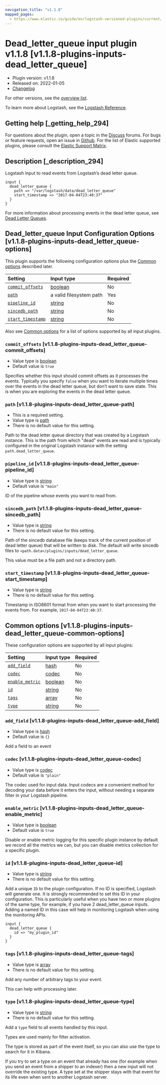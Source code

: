 ```yaml
---
navigation_title: "v1.1.8"
mapped_pages:
  - https://www.elastic.co/guide/en/logstash-versioned-plugins/current/v1.1.8-plugins-inputs-dead_letter_queue.html
---
```


# Dead_letter_queue input plugin v1.1.8 [v1.1.8-plugins-inputs-dead_letter_queue]

* Plugin version: v1.1.8
* Released on: 2022-01-05
* [Changelog](https://github.com/logstash-plugins/logstash-input-dead_letter_queue/blob/v1.1.8/CHANGELOG.md)

For other versions, see the [overview list](input-dead_letter_queue-index.md).

To learn more about Logstash, see the [Logstash Reference](https://www.elastic.co/guide/en/logstash/current/index.html).

## Getting help [_getting_help_294]

For questions about the plugin, open a topic in the [Discuss](http://discuss.elastic.co) forums. For bugs or feature requests, open an issue in [Github](https://github.com/logstash-plugins/logstash-input-dead_letter_queue). For the list of Elastic supported plugins, please consult the [Elastic Support Matrix](https://www.elastic.co/support/matrix#matrix_logstash_plugins).

## Description [_description_294]

Logstash input to read events from Logstash’s dead letter queue.

```
input {
  dead_letter_queue {
    path => "/var/logstash/data/dead_letter_queue"
    start_timestamp => "2017-04-04T23:40:37"
  }
}
```

For more information about processing events in the dead letter queue, see [Dead Letter Queues](https://www.elastic.co/guide/en/logstash/current/dead-letter-queues.html).

## Dead_letter_queue Input Configuration Options [v1.1.8-plugins-inputs-dead_letter_queue-options]

This plugin supports the following configuration options plus the [Common options](v1-1-8-plugins-inputs-dead_letter_queue.md#v1.1.8-plugins-inputs-dead_letter_queue-common-options) described later.

| Setting | Input type | Required |
| :- | :- | :- |
| [`commit_offsets`](v1-1-8-plugins-inputs-dead_letter_queue.md#v1.1.8-plugins-inputs-dead_letter_queue-commit_offsets) | [boolean](/lsr/value-types.md#boolean) | No |
| [`path`](v1-1-8-plugins-inputs-dead_letter_queue.md#v1.1.8-plugins-inputs-dead_letter_queue-path) | a valid filesystem path | Yes |
| [`pipeline_id`](v1-1-8-plugins-inputs-dead_letter_queue.md#v1.1.8-plugins-inputs-dead_letter_queue-pipeline_id) | [string](/lsr/value-types.md#string) | No |
| [`sincedb_path`](v1-1-8-plugins-inputs-dead_letter_queue.md#v1.1.8-plugins-inputs-dead_letter_queue-sincedb_path) | [string](/lsr/value-types.md#string) | No |
| [`start_timestamp`](v1-1-8-plugins-inputs-dead_letter_queue.md#v1.1.8-plugins-inputs-dead_letter_queue-start_timestamp) | [string](/lsr/value-types.md#string) | No |

Also see [Common options](v1-1-8-plugins-inputs-dead_letter_queue.md#v1.1.8-plugins-inputs-dead_letter_queue-common-options) for a list of options supported by all input plugins.

### `commit_offsets` [v1.1.8-plugins-inputs-dead_letter_queue-commit_offsets]

* Value type is [boolean](/lsr/value-types.md#boolean)
* Default value is `true`

Specifies whether this input should commit offsets as it processes the events. Typically you specify `false` when you want to iterate multiple times over the events in the dead letter queue, but don’t want to save state. This is when you are exploring the events in the dead letter queue.

### `path` [v1.1.8-plugins-inputs-dead_letter_queue-path]

* This is a required setting.
* Value type is [path](/lsr/value-types.md#path)
* There is no default value for this setting.

Path to the dead letter queue directory that was created by a Logstash instance. This is the path from which "dead" events are read and is typically configured in the original Logstash instance with the setting `path.dead_letter_queue`.

### `pipeline_id` [v1.1.8-plugins-inputs-dead_letter_queue-pipeline_id]

* Value type is [string](/lsr/value-types.md#string)
* Default value is `"main"`

ID of the pipeline whose events you want to read from.

### `sincedb_path` [v1.1.8-plugins-inputs-dead_letter_queue-sincedb_path]

* Value type is [string](/lsr/value-types.md#string)
* There is no default value for this setting.

Path of the sincedb database file (keeps track of the current position of dead letter queue) that will be written to disk. The default will write sincedb files to `<path.data>/plugins/inputs/dead_letter_queue`.

This value must be a file path and not a directory path.

### `start_timestamp` [v1.1.8-plugins-inputs-dead_letter_queue-start_timestamp]

* Value type is [string](/lsr/value-types.md#string)
* There is no default value for this setting.

Timestamp in ISO8601 format from when you want to start processing the events from. For example, `2017-04-04T23:40:37`.

## Common options [v1.1.8-plugins-inputs-dead_letter_queue-common-options]

These configuration options are supported by all input plugins:

| Setting | Input type | Required |
| :- | :- | :- |
| [`add_field`](v1-1-8-plugins-inputs-dead_letter_queue.md#v1.1.8-plugins-inputs-dead_letter_queue-add_field) | [hash](/lsr/value-types.md#hash) | No |
| [`codec`](v1-1-8-plugins-inputs-dead_letter_queue.md#v1.1.8-plugins-inputs-dead_letter_queue-codec) | [codec](/lsr/value-types.md#codec) | No |
| [`enable_metric`](v1-1-8-plugins-inputs-dead_letter_queue.md#v1.1.8-plugins-inputs-dead_letter_queue-enable_metric) | [boolean](/lsr/value-types.md#boolean) | No |
| [`id`](v1-1-8-plugins-inputs-dead_letter_queue.md#v1.1.8-plugins-inputs-dead_letter_queue-id) | [string](/lsr/value-types.md#string) | No |
| [`tags`](v1-1-8-plugins-inputs-dead_letter_queue.md#v1.1.8-plugins-inputs-dead_letter_queue-tags) | [array](/lsr/value-types.md#array) | No |
| [`type`](v1-1-8-plugins-inputs-dead_letter_queue.md#v1.1.8-plugins-inputs-dead_letter_queue-type) | [string](/lsr/value-types.md#string) | No |

### `add_field` [v1.1.8-plugins-inputs-dead_letter_queue-add_field]

* Value type is [hash](/lsr/value-types.md#hash)
* Default value is `{}`

Add a field to an event

### `codec` [v1.1.8-plugins-inputs-dead_letter_queue-codec]

* Value type is [codec](/lsr/value-types.md#codec)
* Default value is `"plain"`

The codec used for input data. Input codecs are a convenient method for decoding your data before it enters the input, without needing a separate filter in your Logstash pipeline.

### `enable_metric` [v1.1.8-plugins-inputs-dead_letter_queue-enable_metric]

* Value type is [boolean](/lsr/value-types.md#boolean)
* Default value is `true`

Disable or enable metric logging for this specific plugin instance by default we record all the metrics we can, but you can disable metrics collection for a specific plugin.

### `id` [v1.1.8-plugins-inputs-dead_letter_queue-id]

* Value type is [string](/lsr/value-types.md#string)
* There is no default value for this setting.

Add a unique `ID` to the plugin configuration. If no ID is specified, Logstash will generate one. It is strongly recommended to set this ID in your configuration. This is particularly useful when you have two or more plugins of the same type, for example, if you have 2 dead\_letter\_queue inputs. Adding a named ID in this case will help in monitoring Logstash when using the monitoring APIs.

```
input {
  dead_letter_queue {
    id => "my_plugin_id"
  }
}
```

### `tags` [v1.1.8-plugins-inputs-dead_letter_queue-tags]

* Value type is [array](/lsr/value-types.md#array)
* There is no default value for this setting.

Add any number of arbitrary tags to your event.

This can help with processing later.

### `type` [v1.1.8-plugins-inputs-dead_letter_queue-type]

* Value type is [string](/lsr/value-types.md#string)
* There is no default value for this setting.

Add a `type` field to all events handled by this input.

Types are used mainly for filter activation.

The type is stored as part of the event itself, so you can also use the type to search for it in Kibana.

If you try to set a type on an event that already has one (for example when you send an event from a shipper to an indexer) then a new input will not override the existing type. A type set at the shipper stays with that event for its life even when sent to another Logstash server.
